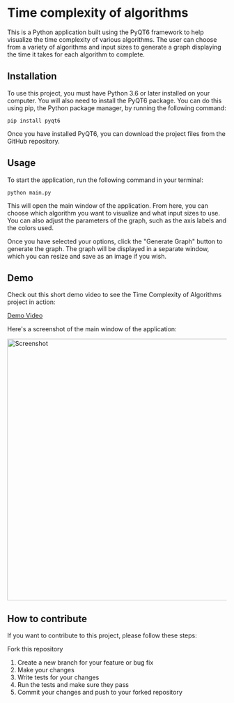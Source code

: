 # Time complexity of algorithms

This is a Python application built using the PyQT6 framework to help visualize the time complexity of various algorithms. The user can choose from a variety of algorithms and input sizes to generate a graph displaying the time it takes for each algorithm to complete.

## Installation
To use this project, you must have Python 3.6 or later installed on your computer. You will also need to install the PyQT6 package. You can do this using pip, the Python package manager, by running the following command:

    pip install pyqt6
Once you have installed PyQT6, you can download the project files from the GitHub repository.

## Usage
To start the application, run the following command in your terminal:

    python main.py

This will open the main window of the application. From here, you can choose which algorithm you want to visualize and what input sizes to use. You can also adjust the parameters of the graph, such as the axis labels and the colors used.

Once you have selected your options, click the "Generate Graph" button to generate the graph. The graph will be displayed in a separate window, which you can resize and save as an image if you wish.

## Demo
Check out this short demo video to see the Time Complexity of Algorithms project in action:

<a href="https://github.com/Alibakhshov/Time-complexity-of-algorithms/blob/main/static/video/2023-02-21%2022-27-09.mp4">Demo Video</a>

Here's a screenshot of the main window of the application:

<img src="screenshot.png" alt="Screenshot" width="600"/> 

## How to contribute
If you want to contribute to this project, please follow these steps:

Fork this repository
 1. Create a new branch for your feature or bug fix
 2. Make your changes
 3. Write tests for your changes
 4. Run the tests and make sure they pass
 5. Commit your changes and push to your forked repository
